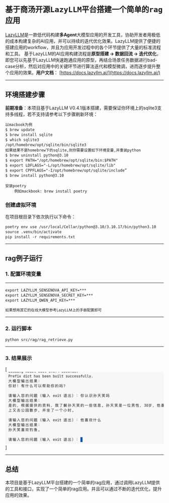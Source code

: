 # `基于商汤开源LazyLLM平台搭建一个简单的rag应用`

[LazyLLM](https://github.com/LazyAGI/LazyLLM)是一款低代码构建**多Agent**大模型应用的开发工具，协助开发者用极低的成本构建复杂的AI应用，并可以持续的迭代优化效果。LazyLLM提供了便捷的搭建应用的workflow，并且为应用开发过程中的各个环节提供了大量的标准流程和工具。
基于LazyLLM的AI应用构建流程是​**原型搭建 -> 数据回流 -> 迭代优化**​，即您可以先基于LazyLLM快速跑通应用的原型，再结合场景任务数据进行bad-case分析，然后对应用中的关键环节进行算法迭代和模型微调，进而逐步提升整个应用的效果。
​**用户文档**​： [https://docs.lazyllm.ai/](https://docs.lazyllm.ai/)

---

## 环境搭建步骤

**前期准备**：本项目基于LazyLLM V0.4.1版本搭建，需要保证你环境上的sqlite3支持多线程，若不支持请参考以下步骤刷新环境：
```
以macbook为例
$ brew update
$ brew install sqlite
$ which sqlite3
/opt/homebrew/opt/sqlite/bin/sqlite3
如果结果不是homebrew下的sqlite,则你需要设置如下环境变量,并重装python
$ brew uninstall python@3.10
$ export PATH="/opt/homebrew/opt/sqlite/bin:$PATH"
$ export LDFLAGS="-L/opt/homebrew/opt/sqlite/lib"
$ export CPPFLAGS="-I/opt/homebrew/opt/sqlite/include”
$ brew install python@3.10

安装poetry
    例如mackbook: brew install poetry
```

### 创建虚拟环境

在项目根目录下依次执行以下命令：

```
poetry env use /usr/local/Cellar/python@3.10/3.10.17/bin/python3.10
source .venv/bin/activate
pip install -r requirements.txt
```

---

## rag例子运行

### 1. 配置环境变量

---
```
export LAZYLLM_SENSENOVA_API_KEY=***
export LAZYLLM_SENSENOVA_SECRET_KEY=***
export LAZYLLM_QWEN_API_KEY=***
```
<small>如果想用其它的在线大模型参考LazyLLM上的手册配置即可</small>

---

### 2. 运行脚本

``` 
python src/rag/rag_retrieve.py
```
---

### 3. 结果展示

[![结果展示](docs/assets/result.png)]

---
## 总结
本项目是基于LazyLLM平台搭建的一个简单的rag应用，通过调用LazyLLM提供的工具和接口，实现了一个简单的rag应用。并且可以通过不断的迭代优化，提升应用的效果。